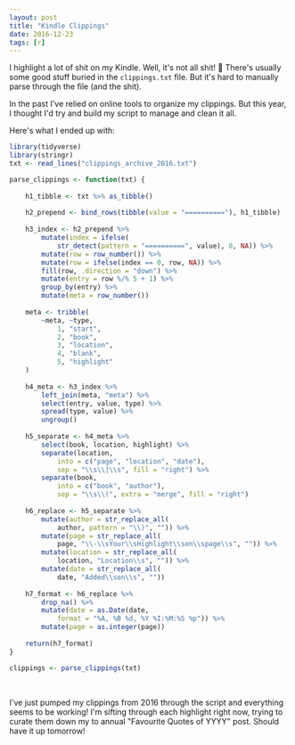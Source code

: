 ```yaml
---
layout: post
title: "Kindle Clippings"
date: 2016-12-23
tags: [r]
---
```


I highlight a lot of shit on my Kindle. Well, it's not all shit! 💩 There's usually some good stuff buried in the `clippings.txt` file. But it's hard to manually parse through the file (and the shit).

In the past I've relied on online tools to organize my clippings. But this year, I thought I'd try and build my script to manage and clean it all.

Here's what I ended up with:

``` r
library(tidyverse)
library(stringr)
txt <- read_lines("clippings_archive_2016.txt")

parse_clippings <- function(txt) {
    
    h1_tibble <- txt %>% as_tibble()
    
    h2_prepend <- bind_rows(tibble(value = "=========="), h1_tibble) 
    
    h3_index <- h2_prepend %>% 
        mutate(index = ifelse(
            str_detect(pattern = "==========", value), 0, NA)) %>% 
        mutate(row = row_number()) %>% 
        mutate(row = ifelse(index == 0, row, NA)) %>% 
        fill(row, .direction = "down") %>% 
        mutate(entry = row %/% 5 + 1) %>% 
        group_by(entry) %>% 
        mutate(meta = row_number())
    
    meta <- tribble(
        ~meta, ~type,
            1, "start",
            2, "book",
            3, "location",
            4, "blank", 
            5, "highlight"
    )
    
    h4_meta <- h3_index %>% 
        left_join(meta, "meta") %>% 
        select(entry, value, type) %>% 
        spread(type, value) %>% 
        ungroup()
    
    h5_separate <- h4_meta %>% 
        select(book, location, highlight) %>% 
        separate(location, 
            into = c("page", "location", "date"), 
            sep = "\\s\\|\\s", fill = "right") %>% 
        separate(book, 
            into = c("book", "author"), 
            sep = "\\s\\(", extra = "merge", fill = "right")
    
    h6_replace <- h5_separate %>% 
        mutate(author = str_replace_all(
            author, pattern = "\\)", "")) %>% 
        mutate(page = str_replace_all(
            page, "\\-\\sYour\\sHighlight\\son\\spage\\s", "")) %>% 
        mutate(location = str_replace_all(
            location, "Location\\s", "")) %>% 
        mutate(date = str_replace_all(
            date, "Added\\son\\s", ""))
    
    h7_format <- h6_replace %>% 
        drop_na() %>% 
        mutate(date = as.Date(date, 
            format = "%A, %B %d, %Y %I:%M:%S %p")) %>% 
        mutate(page = as.integer(page))
    
    return(h7_format)
}

clippings <- parse_clippings(txt)
```

<br />

I've just pumped my clippings from 2016 through the script and everything seems to be working! I'm sifting through each highlight right now, trying to curate them down my to annual "Favourite Quotes of YYYY" post. Should have it up tomorrow!
